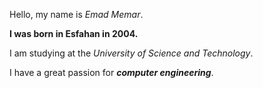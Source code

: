 
Hello, my name is *Emad Memar*.

**I was born in Esfahan in 2004.**

I am studying at the *University of Science and Technology*.

I have a great passion for ***computer engineering***.
